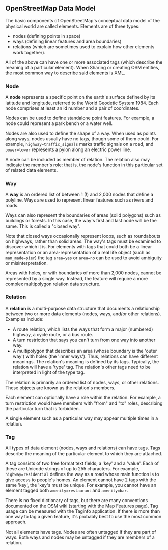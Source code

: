 ## OpenStreetMap Data Model <!-- {docsify-ignore} --> 
The basic components of OpenStreetMap's conceptual data model of the physical world are called elements. Elements are of three types:

- nodes (defining points in space)
- ways (defining linear features and area boundaries)
- relations (which are sometimes used to explain how other elements work together).

All of the above can have one or more associated tags (which describe the meaning of a particular element).
When Sharing or creating OSM entities, the most common way to describe said elements is XML.

### Node
A **node** represents a specific point on the earth's surface defined by its latitude and longitude, referred to the World Geodetic System 1984. Each node comprises at least an id number and a pair of coordinates.

Nodes can be used to define standalone point features. For example, a node could represent a park bench or a water well.

Nodes are also used to define the shape of a way. When used as points along ways, nodes usually have no tags, though some of them could. For example, `highway=traffic_signals` marks traffic signals on a road, and `power=tower` represents a pylon along an electric power line.

A node can be included as member of relation. The relation also may indicate the member's role: that is, the node's function in this particular set of related data elements.

### Way
A **way** is an ordered list of between 1 (!) and 2,000 nodes that define a polyline. Ways are used to represent linear features such as rivers and roads.

Ways can also represent the boundaries of areas (solid polygons) such as buildings or forests. In this case, the way's first and last node will be the same. This is called a "closed way". 

Note that closed ways occasionally represent loops, such as roundabouts on highways, rather than solid areas. The way's tags must be examined to discover which it is. For elements with tags that could both be a linear representation or an area-representation of a real life object (such as `man_made=pier`) the tag `area=yes` or `area=no` can be used to avoid ambiguity or misinterpretation.

Areas with holes, or with boundaries of more than 2,000 nodes, cannot be represented by a single way. Instead, the feature will require a more complex multipolygon relation data structure.

### Relation
A **relation** is a multi-purpose data structure that documents a relationship between two or more data elements (nodes, ways, and/or other relations). Examples include:

- A route relation, which lists the ways that form a major (numbered) highway, a cycle route, or a bus route.
- A turn restriction that says you can't turn from one way into another way.
- A multipolygon that describes an area (whose boundary is the 'outer way') with holes (the 'inner ways').
Thus, relations can have different meanings. The relation's meaning is defined by its tags. Typically, the relation will have a 'type' tag. The relation's other tags need to be interpreted in light of the type tag.

The relation is primarily an ordered list of nodes, ways, or other relations. These objects are known as the relation's members.

Each element can optionally have a role within the relation. For example, a turn restriction would have members with "from" and "to" roles, describing the particular turn that is forbidden.

A single element such as a particular way may appear multiple times in a relation.

### Tag
All types of data element (nodes, ways and relations) can have tags. Tags describe the meaning of the particular element to which they are attached.

A tag consists of two free format text fields; a 'key' and a 'value'. Each of these are Unicode strings of up to 255 characters. For example, `highway=residential` defines the way as a road whose main function is to give access to people's homes. An element cannot have 2 tags with the same 'key', the 'key's must be unique. For example, you cannot have an element tagged both `amenity=restaurant` and `amenity=bar`.

There is no fixed dictionary of tags, but there are many conventions documented on the OSM wiki (starting with the Map Features page). Tag usage can be measured with the Taginfo application. If there is more than one way to tag a given feature, it's probably best to use the most common approach.

Not all elements have tags. Nodes are often untagged if they are part of ways. Both ways and nodes may be untagged if they are members of a relation.